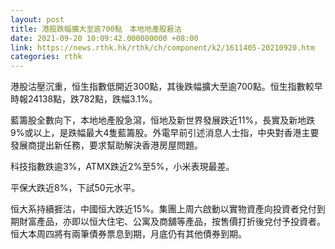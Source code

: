 ```yaml
---
layout: post
title: 港股跌幅擴大至逾700點　本地地產股捱沽
date: 2021-09-20 10:09:42.000000000 +08:00
link: https://news.rthk.hk/rthk/ch/component/k2/1611405-20210920.htm
categories: rthk
---
```


港股沽壓沉重，恒生指數低開近300點，其後跌幅擴大至逾700點。恒生指數較早時報24138點，跌782點，跌幅3.1%。

藍籌股全數向下，本地地產股急瀉，恒地及新世界發展跌近11%，長實及新地跌9%或以上，是跌幅最大4隻藍籌股。外電早前引述消息人士指，中央對香港主要發展商提出新任務，要求幫助解決香港房屋問題。

科技指數跌逾3%，ATMX跌近2%至5%，小米表現最差。

平保大跌近8%，下試50元水平。

恒大系持續捱沽，中國恒大跌近15%。集團上周六啟動以實物資產向投資者兌付到期財富產品，亦即以恒大住宅、公寓及商舖等產品，按售價打折後兌付予投資者。恒大本周四將有兩筆債券票息到期，月底仍有其他債券到期。
